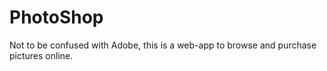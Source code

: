 # PhotoShop
Not to be confused with Adobe, this is a web-app to browse and purchase pictures online.

